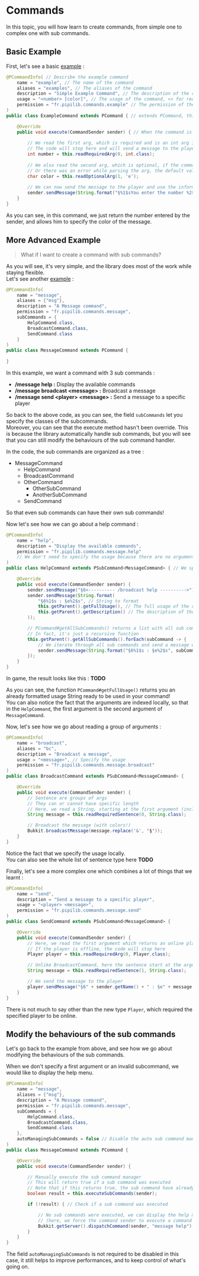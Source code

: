 # Commands

In this topic, you will how learn to create commands, from simple one to complex one with sub commands.

## Basic Example 

First, let's see a basic [example](../src/test/java/fr/pipilib/example/commands/ExampleCommand.java) :

```java
@PCommandInfo( // Describe the example command
    name = "example", // The name of the command
    aliases = "examples", // The aliases of the command
    description = "Simple Example Command", // The description of the command
    usage = "<number> [color]", // The usage of the command, <> for required args, and [] for optional args
    permission = "fr.pipilib.commands.example" // The permission of the command
)
public class ExampleCommand extends PCommand { // extends PCommand, this tells that this is a command and not a subcommand

    @Override
    public void execute(CommandSender sender) { // When the command is executed
        
        // We read the first arg, which is required and is an int arg if the arg couldn't be read, 
        // The code will stop here and will send a message to the player describing the error
        int number = this.readRequiredArg(0, int.class);
        
        // We also read the second arg, which is optional, if the command sender didn't specify the arg
        // Or there was an error while parsing the arg, the default value will be returned
        char color = this.readOptionalArg(1, 'e');
        
        // We can now send the message to the player and use the information provided by the command sender
        sender.sendMessage(String.format("§%1$sYou enter the number %2$d!", color, number));
    }
}
```

As you can see, in this command, we just return the number entered by the sender, and allows him to specify 
the color of the message.

## More Advanced Example

> What if I want to create a command with sub commands?

As you will see, it's very simple, and the library does most of the work while staying flexible.  
Let's see another [example](../src/test/java/fr/pipilib/example/commands/MessageCommand.java) :

```java
@PCommandInfo(
    name = "message",
    aliases = {"msg"},
    description = "A Message command",
    permission = "fr.pipilib.commands.message",
    subCommands = {
        HelpCommand.class,
        BroadcastCommand.class,
        SendCommand.class
    }
)
public class MessageCommand extends PCommand {
    
}
```

In this example, we want a command with 3 sub commands :  

 - **/message help :** Display the available commands  
 - **/message broadcast \<message> :** Broadcast a message   
 - **/message send \<player> \<message> :** Send a message to a specific player

So back to the above code, as you can see, the field `subCommands` let you specify the classes of the subcommands.  
Moreover, you can see that the execute method hasn't been override. This is because the library automatically
handle sub commands, but you will see that you can still modify the behaviours of the sub command handler.

In the code, the sub commands are organized as a tree :

 - MessageCommand
   - HelpCommand
   - BroadcastCommand
   - OtherCommand
       - OtherSubCommand
       - AnotherSubCommand
   - SendCommand
 
So that even sub commands can have their own sub commands!

Now let's see how we can go about a help command :

```java
@PCommandInfo(
    name = "help",
    description = "Display the available commands",
    permission = "fr.pipilib.commands.message.help"
    // We don't need to specify the usage because there are no arguments used
)
public class HelpCommand extends PSubCommand<MessageCommand> { // We specify the parent command

    @Override
    public void execute(CommandSender sender) {
        sender.sendMessage("§6<---------- /broadcast help ---------->");
        sender.sendMessage(String.format(
            "§6%1$s : §e%2$s", // String to format
            this.getParent().getFullUsage(), // The full usage of the command (name included), here, it will be /broadcast <message>
            this.getParent().getDescription() // The description of the command
        ));

        // PCommand#getAllSubCommands() returns a list with all sub commands, and even sub commands of sub commands, etc...
        // In fact, it's just a recursive function
        this.getParent().getAllSubCommands().forEach(subCommand -> {
            // We iterate through all sub commands and send a message with the full usage and the description of the sub command
            sender.sendMessage(String.format("§6%1$s : §e%2$s", subCommand.getFullUsage(), subCommand.getDescription()));
        });
    }
}
```

In game, the result looks like this : **TODO**

As you can see, the function `PCommand#getFullUsage()` returns you an already formatted usage String ready to be used in your command!  
You can also notice the fact that the arguments are indexed locally, so that in the `HelpCommand`,
the first argument is the second argument of `MessageCommand`.

Now, let's see how we go about reading a group of arguments :

```java
@PCommandInfo(
    name = "broadcast",
    aliases = "bc",
    description = "Broadcast a message",
    usage = "<message>", // Specify the usage
    permission = "fr.pipilib.commands.message.broadcast"
)
public class BroadcastCommand extends PSubCommand<MessageCommand> {

    @Override
    public void execute(CommandSender sender) {
        // Sentence are groups of args
        // They can or cannot have specific length
        // Here, we read a String, starting at the first argument (included)
        String message = this.readRequiredSentence(0, String.class);

        // Broadcast the message (with colors!)
        Bukkit.broadcastMessage(message.replace('&', '§'));
    }
}
```

Notice the fact that we specify the usage locally.  
You can also see the whole list of sentence type here **TODO**

Finally, let's see a more complex one which combines a lot of things that we learnt :

```java
@PCommandInfo(
    name = "send",
    description = "Send a message to a specific player",
    usage = "<player> <message>",
    permission = "fr.pipilib.commands.message.send"
)
public class SendCommand extends PSubCommand<MessageCommand> {

    @Override
    public void execute(CommandSender sender) {
        // Here, we read the first argument which returns an online player
        // If the player is offline, the code will stop here
        Player player = this.readRequiredArg(0, Player.class);

        // Unlike BroadcastCommand, here the sentence start at the argument 1
        String message = this.readRequiredSentence(1, String.class);

        // We send the message to the player
        player.sendMessage("§6" + sender.getName() + " : §e" + message.replace('&', '§'));
    }
}
```

There is not much to say other than the new type `Player`, which required the specified player to be online.

## Modify the behaviours of the sub commands

Let's go back to the example from above, and see how we go about modifying the behaviours of the sub commands.  

When we don't specify a first argument or an invalid subcommand, we would like to display the help menu.

```java
@PCommandInfo(
    name = "message",
    aliases = {"msg"},
    description = "A Message command",
    permission = "fr.pipilib.commands.message",
    subCommands = {
        HelpCommand.class,
        BroadcastCommand.class,
        SendCommand.class
    },
    autoManagingSubCommands = false // Disable the auto sub command managing
)
public class MessageCommand extends PCommand {

    @Override
    public void execute(CommandSender sender) {

        // Manually execute the sub command manager
        // This will return true if a sub command was executed
        // Note that if this returns true, the sub command have already been executed
        boolean result = this.executeSubCommands(sender);

        if (!result) { // Check if a sub command was executed

            // No sub commands were executed, we can display the help message
            // (here, we force the command sender to execute a command for simplicity)
            Bukkit.getServer().dispatchCommand(sender, "message help");
        }
    }
}
```

The field `autoManagingSubCommands` is not required to be disabled in this case, it still helps to improve performances,
and to keep control of what's going on.
